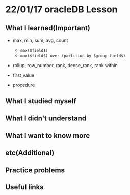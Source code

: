 # 22/01/17 oracleDB Lesson

## What I learned(Important)

* max, min, sum, avg, count
  * `max($field$)`
  * `max($field$) over (partition by $group-field$)`
* rollup, row_number, rank, dense_rank, rank within
* first_value

* procedure

## What I studied myself

## What I didn't understand

## What I want to know more

## etc(Additional)

## Practice problems

## Useful links
